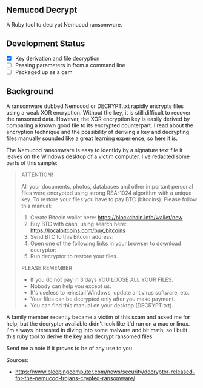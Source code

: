 ## Nemucod Decrypt
A Ruby tool to decrypt Nemucod ransomware.

## Development Status

- [x] Key derivation and file decryption
- [ ] Passing parameters in from a command line
- [ ] Packaged up as a gem

## Background

A ransomware dubbed Nemucod or DECRYPT.txt rapidly encrypts files using a weak XOR encryption. Without the key, it is still difficult to recover the ransomed data. However, the XOR encryption key is easily derived by comparing a known good file to its encrypted counterpart. I read about the encryption technique and the possibility of deriving a key and decrypting files manually sounded like a great learning experience, so here it is.

The Nemucod ransomware is easy to identidy by a signature text file it leaves on the Windows desktop of a victim computer. I've redacted some parts of this sample:

> ATTENTION!
> 
> All your documents, photos, databases and other important personal files were encrypted using strong RSA-1024 algorithm with a unique key. To restore your files you have to pay <amount> BTC (bitcoins).
> Please follow this manual:
> 
> 1. Create Bitcoin wallet here: https://blockchain.info/wallet/new
> 2. Buy <amount> BTC with cash, using search here: https://localbitcoins.com/buy_bitcoins
> 3. Send <amount> BTC to this Bitcoin address: <address>
> 4. Open one of the following links in your browser to download decryptor:  <website>  <website>  <website>  <website>  <website>
> 5. Run decryptor to restore your files.
> 
> PLEASE REMEMBER:
> 
> - If you do not pay in 3 days YOU LOOSE ALL YOUR FILES.
> - Nobody can help you except us.
> - It's useless to reinstall Windows, update antivirus software, etc.
> - Your files can be decrypted only after you make payment.
> - You can find this manual on your desktop (DECRYPT.txt).

A family member recently became a victim of this scam and asked me for help, but the decryptor available didn't look like it'd run on a mac or linux. I'm always interested in diving into some malware and bit math, so I built this ruby tool to derive the key and decrypt ransomed files.

Send me a note if it proves to be of any use to you.

Sources:

- https://www.bleepingcomputer.com/news/security/decryptor-released-for-the-nemucod-trojans-crypted-ransomware/
